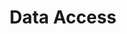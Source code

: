 ---
title: "Data Access"
Icon: "edit_document"
weight: 3300000
description: "Accessing raw image data"
draft: false
---